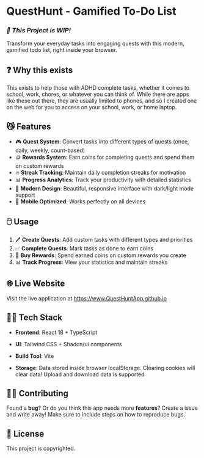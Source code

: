 # QuestHunt - Gamified To-Do List

### ***🚧  This Project is WIP!***

Transform your everyday tasks into engaging quests with this modern, gamified todo list, right inside your browser.

## ❓ Why this exists
This exists to help those with ADHD complete tasks, whether it comes to school, work, chores, or whatever you can  think of. While there are apps like these out there, they are usually limited to phones, and so I created one on the web for you to access on your school, work, or home laptop.

## 😼 Features

- 🎮 **Quest System**: Convert tasks into different types of quests (once, daily, weekly, count-based)
- 🪙 **Rewards System**: Earn coins for completing quests and spend them on custom rewards
- 🔥 **Streak Tracking**: Maintain daily completion streaks for motivation
- 📊 **Progress Analytics**: Track your productivity with detailed statistics
- 🎨 **Modern Design**: Beautiful, responsive interface with dark/light mode support
- 📱 **Mobile Optimized**: Works perfectly on all devices

## 🖱️ Usage

1. 🖊️ **Create Quests**: Add custom tasks with different types and priorities
2. ✅ **Complete Quests**: Mark tasks as done to earn coins
3. 👜 **Buy Rewards**: Spend earned coins on custom rewards you create
4. 📊 **Track Progress**: View your statistics and maintain streaks

## 🌐 Live Website

Visit the live application at https://www.QuestHuntApp.github.io

## 🧑‍💻 Tech Stack

- **Frontend**: React 18 + TypeScript
- **UI**: Tailwind CSS + Shadcn/ui components
- **Build Tool**: Vite

- **Storage**: Data stored inside browser localStorage. Clearing cookies will clear data! Upload and download data is supported

## 🧑‍💻 Contributing

Found a **bug**? Or do you think this app needs more **features**? Create a issue and write away! Make sure to include steps on how to reproduce bugs.

## 👿 License

This project is copyrighted.
